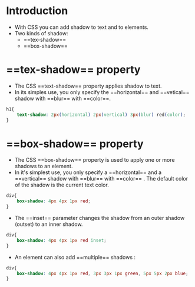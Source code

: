 # Introduction
- With CSS you can add shadow to text and to elements.
- Two kinds of shadow:
	- ==tex-shadow==
	- ==box-shadow==
# ==tex-shadow== property
- The CSS ==text-shadow== property applies shadow to text.
- In its simples use, you only specify the ==horizontal== and ==vetical== shadow with ==blur== with ==color==.
```css
h1{
	text-shadow: 2px(horizontal) 2px(vertical) 3px(blur) red(color);
}
```
# ==box-shadow== property
- The CSS ==box-shadow== property is used to apply one or more shadows to an element.
- In it's simplest use, you only specify a ==horizontal== and a ==vertical== shadow with ==blur==  with ==color== . The default color of the shadow is the current text color.
```css
div{
	box-shadow: 4px 4px 1px red;
}
```
- The ==inset== parameter changes the shadow from an outer shadow (outset) to an inner shadow.
```css
div{
	box-shadow: 4px 4px 1px red inset;
}
```
- An element can also add ==multiple== shadows :
```css
div{
	box-shadow: 4px 4px 1px red, 3px 3px 1px green, 5px 5px 2px blue;
}
```
